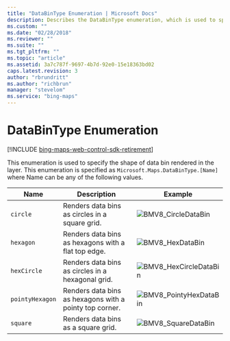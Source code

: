 ```yaml
---
title: "DataBinType Enumeration | Microsoft Docs"
description: Describes the DataBinType enumeration, which is used to specify the shape of a data bin rendered in the layer, and provides a list of its properties which includes circle, hexagon, hexCircle, pointyHexagon and square.
ms.custom: ""
ms.date: "02/28/2018"
ms.reviewer: ""
ms.suite: ""
ms.tgt_pltfrm: ""
ms.topic: "article"
ms.assetid: 3a7c787f-9697-4b7d-92e0-15e18363bd02
caps.latest.revision: 3
author: "rbrundritt"
ms.author: "richbrun"
manager: "stevelom"
ms.service: "bing-maps"
---
```


# DataBinType Enumeration

[!INCLUDE [bing-maps-web-control-sdk-retirement](../../../includes/bing-maps-web-control-sdk-retirement.md)]

This enumeration is used to specify the shape of data bin rendered in the layer. This enumeration is specified as `Microsoft.Maps.DataBinType.[Name]` where Name can be any of the following values.

| Name          | Description                                             | Example |
|---------------|---------------------------------------------------------|---------|
| `circle`        | Renders data bins as circles in a square grid.          | ![BMV8_CircleDataBin](../../media/bmv8-circledatabin.PNG) |
| `hexagon`       | Renders data bins as hexagons with a flat top edge.     | ![BMV8_HexDataBin](../../media/bmv8-hexdatabin.PNG)
| `hexCircle`     | Renders data bins as circles in a hexagonal grid.       | ![BMV8_HexCircleDataBin](../../media/bmv8-hexcircledatabin.PNG) |
| `pointyHexagon` | Renders data bins as hexagons with a pointy top corner. | ![BMV8_PointyHexDataBin](../../media/bmv8-pointyhexdatabin.PNG) |
| `square`        | Renders data bins as a square grid.                     | ![BMV8_SquareDataBin](../../media/bmv8-squaredatabin.PNG) |